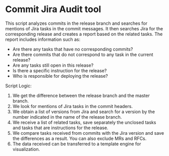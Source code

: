 # Commit Jira Audit tool

This script analyzes commits in the release branch and searches for mentions of Jira tasks in the commit messages. It then searches Jira for the corresponding release and creates a report based on the related tasks. The report includes information such as:
- Are there any tasks that have no corresponding commits?
- Are there commits that do not correspond to any task in the current release?
- Are any tasks still open in this release?
- Is there a specific instruction for the release?
- Who is responsible for deploying the release?

Script Logic:
1. We get the difference between the release branch and the master branch.
2. We look for mentions of Jira tasks in the commit headers.
3. We obtain a list of versions from Jira and search for a version by the number indicated in the name of the release branch.
4. We receive a list of related tasks, save separately the unclosed tasks and tasks that are instructions for the release.
5. We compare tasks received from commits with the Jira version and save the differences as a result. You can also exclude MRs and RFCs.
6. The data received can be transferred to a template engine for visualization.